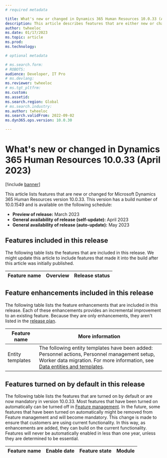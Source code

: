 ```yaml
---
# required metadata

title: What's new or changed in Dynamics 365 Human Resources 10.0.33 (April 2023)
description: This article describes features that are either new or changed in the Microsoft Dynamics 365 Human Resources version 10.0.33 preview release.
author: twheeloc
ms.date: 01/17/2023
ms.topic: article
ms.prod: 
ms.technology: 

# optional metadata

# ms.search.form: 
# ROBOTS: 
audience: Developer, IT Pro
# ms.devlang: 
ms.reviewer: twheeloc
# ms.tgt_pltfrm: 
ms.custom: 
ms.assetid: 
ms.search.region: Global
# ms.search.industry: 
ms.author: twheeloc
ms.search.validFrom: 2022-09-02 
ms.dyn365.ops.version: 10.0.30

---
```


# What's new or changed in Dynamics 365 Human Resources 10.0.33 (April 2023)

[!include [banner](../../includes/preview-banner.md)]

This article lists features that are new or changed for Microsoft Dynamics 365 Human Resources version 10.0.33. This version has a build number of 10.0.1549 and is 
available on the following schedule:

- **Preview of release:** March 2023
- **General availability of release (self-update):** April 2023
- **General availability of release (auto-update):** May 2023

## Features included in this release

The following table lists the features that are included in this release. We might update this article to include features that made it into the build after this 
article was initially published.

| Feature name | Overview | Release status |
|----|----|----|


## Feature enhancements included in this release

The following table lists the feature enhancements that are included in this release. Each of these enhancements provides an incremental improvement to an existing 
feature. Because they are only enhancements, they aren't listed in the [release plan](/dynamics365-release-plan/2021wave2/finance-operations/dynamics365-finance).

| Feature name | More information | 
|--------------|------------------|
|Entity templates|	The following entity templates have been added: Personnel actions, Personnel management setup, Worker data migration. For more information, see [Data entities and templates](/human-resources/data-entity.md#data-entity-templates).


## Features turned on by default in this release

The following table lists the features that are turned on by default or are now mandatory in version 10.0.33. Most features that have been turned on automatically can
be turned off in [Feature management](../../fin-ops-core/fin-ops/get-started/feature-management/feature-management-overview.md). In the future, some features that have
been turned on automatically might be removed from Feature management and will become mandatory. This change is made to ensure that customers are using current 
functionality. In this way, as enhancements are added, they can build on the current functionality. Features will never be automatically enabled in less than one year, 
unless they are determined to be essential.

| Feature name | Enable date | Feature state | Module |
|--------------|-------------|---------------|--------|


